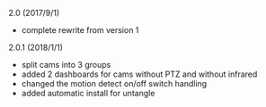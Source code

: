 2.0 (2017/9/1)
  - complete rewrite from version 1

2.0.1 (2018/1/1)
  - split cams into 3 groups
  - added 2 dashboards for cams without PTZ and without infrared
  - changed the motion detect on/off switch handling
  - added automatic install for untangle
